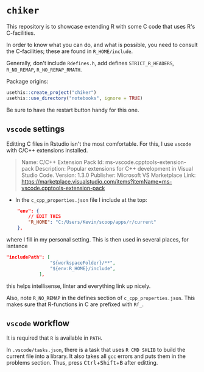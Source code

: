 # `chiker`

This repository is to showcase extending R with some C code that uses R's C-facilities.

In order to know what you can do, and what is possible, you need to consult
the C-facilities; these are found in `R_HOME/include`.

Generally, don't include `Rdefines.h`, add defines `STRICT_R_HEADERS`, `R_NO_REMAP`, `R_NO_REMAP_RMATH`.

Package origins:

```r
usethis::create_project("chiker")
usethis::use_directory("notebooks", ignore = TRUE)
```

Be sure to have the restart button handy for this one.

## `vscode` settings

Editting C files in Rstudio isn't the most comfortable.
For this, I use `vscode` with C/C++ extensions installed.
> Name: C/C++ Extension Pack
Id: ms-vscode.cpptools-extension-pack
Description: Popular extensions for C++ development in Visual Studio Code.
Version: 1.3.0
Publisher: Microsoft
VS Marketplace Link: <https://marketplace.visualstudio.com/items?itemName=ms-vscode.cpptools-extension-pack>

- In the `c_cpp_properties.json` file I include at the top:

```json
    "env": {
        // EDIT THIS
        "R_HOME": "C:/Users/Kevin/scoop/apps/r/current"
    },
```

where I fill in my personal setting. This is then used in several places,
for isntance

```json
"includePath": [
                "${workspaceFolder}/**",
                "${env:R_HOME}/include",
            ],
```
this helps intellisense, linter and everything link up nicely.

Also, note `R_NO_REMAP` in the defines section of `c_cpp_properties.json`.
This makes sure that R-functions in C are prefixed with `Rf_`.

## `vscode` workflow

It is required that `R` is available in `PATH`.

In `.vscode/tasks.json`, there is a task that uses `R CMD SHLIB` to build the
current file into a library. It also takes all `gcc` errors and puts them
in the problems section. Thus, press <kbd>Ctrl</kbd>+<kbd>Shift</kbd>+<kbd>B</kbd> after editting.
